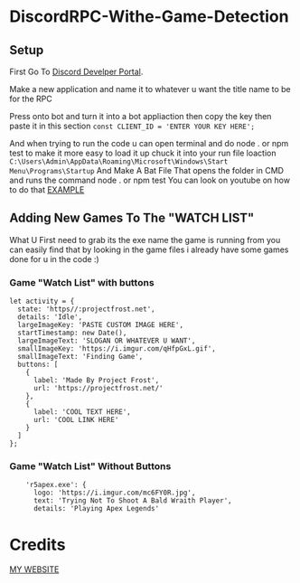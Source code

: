 # DiscordRPC-Withe-Game-Detection

## Setup

First Go To [Discord Develper Portal](https://discord.com/developers/applications).

Make a new application and name it to whatever u want the title name to be for the RPC

Press onto bot and turn it into a bot appliaction then copy the key then paste it in this section ``` const CLIENT_ID = 'ENTER YOUR KEY HERE'; ```

And when trying to run the code u can open terminal and do node . or npm test to make it more easy to load it up chuck it into your run file loaction ```C:\Users\Admin\AppData\Roaming\Microsoft\Windows\Start Menu\Programs\Startup```
And Make A Bat File That opens the folder in CMD and runs the command node . or npm test You can look on youtube on how to do that [EXAMPLE](https://www.youtube.com/watch?v=nF9TiL34FT0&t=84s)

## Adding New Games To The "WATCH LIST"

What U First need to grab its the exe name the game is running from you can easily find that by looking in the game files i already have some games done for u in the code :)

### Game "Watch List" with buttons
```
let activity = {
  state: 'https//:projectfrost.net',
  details: 'Idle',
  largeImageKey: 'PASTE CUSTOM IMAGE HERE',
  startTimestamp: new Date(),
  largeImageText: 'SLOGAN OR WHATEVER U WANT',
  smallImageKey: 'https://i.imgur.com/qHfpGxL.gif',
  smallImageText: 'Finding Game',
  buttons: [
    {
      label: 'Made By Project Frost',
      url: 'https://projectfrost.net/'
    },
    {
      label: 'COOL TEXT HERE',
      url: 'COOL LINK HERE'
    }
  ]
};
```

### Game "Watch List" Without Buttons
```
    'r5apex.exe': {
      logo: 'https://i.imgur.com/mc6FY0R.jpg',
      text: 'Trying Not To Shoot A Bald Wraith Player',
      details: 'Playing Apex Legends'
```

# Credits
[MY WEBSITE](https://projectfrost.net/)
